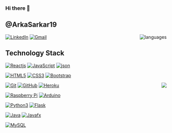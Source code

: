 ### Hi there 👋

<!--
**ArkaSarkar19/ArkaSarkar19** is a ✨ _special_ ✨ repository because its `README.md` (this file) appears on your GitHub profile.

Here are some ideas to get you started:

- 🔭 I’m currently working on ...
- 🌱 I’m currently learning ...
- 👯 I’m looking to collaborate on ...
- 🤔 I’m looking for help with ...
- 💬 Ask me about ...
- 📫 How to reach me: ...
- 😄 Pronouns: ...
- ⚡ Fun fact: ...
-->
## @ArkaSarkar19

<img align='right' src="https://github-readme-stats.vercel.app/api/top-langs/?username=itissandeep98&layout=compact" alt="languages">

[![LinkedIn](https://img.shields.io/badge/-LinkedIn-blue?style=flat-square&logo=linkedin&link=https://www.linkedin.com/in/arka-sarkar-6068731b1/)](https://www.linkedin.com/in/sandeep-kumar-singh-449910178/)
[![Gmail](https://img.shields.io/badge/-Gmail-red?style=up-square&logo=gmail&logoColor=white&link=mailto:itissandep98@gmail.com)](mailto:arkasarkar080@gmail.com)


## Technology Stack

[![Reactjs](https://img.shields.io/badge/-React-black?style=flat-square&logo=react&link=https://github.com/itissandeep98/)](https://github.com/itissandeep98/)
[![JavaScript](https://img.shields.io/badge/-JavaScript-green?style=flat-square&logo=javascript&link=https://github.com/itissandeep98/)](https://github.com/itissandeep98/)
[![json](https://img.shields.io/badge/-JSON-grey?style=flat-square&logo=json&link=https://github.com/itissandeep98/)](https://github.com/itissandeep98/)

[![HTML5](https://img.shields.io/badge/-HTML5-E34F26?style=flat-square&logo=html5&logoColor=white&link=https://github.com/itissandeep98/)](https://github.com/itissandeep98/)
[![CSS3](https://img.shields.io/badge/-CSS3-1572B6?style=flat-square&logo=css3&link=https://github.com/itissandeep98/)](https://github.com/itissandeep98/)
[![Bootstrap](https://img.shields.io/badge/-Bootstrap-563D7C?style=flat-square&logo=bootstrap&link=https://github.com/itissandeep98/)](https://github.com/itissandeep98/)

<img align='right' src="https://github-readme-stats.vercel.app/api?username=itissandeep98&show_icons=true">

[![Git](https://img.shields.io/badge/-Git-black?style=flat-square&logo=git&link=https://github.com/ArkaSarkar19/)](https://github.com/ArkaSarkar19/)
[![GitHub](https://img.shields.io/badge/-GitHub-grey?style=flat-square&logo=github&link=https://github.com/ArkaSarkar19/)](https://github.com/ArkaSarkar19/)
[![Heroku](https://img.shields.io/badge/-Heroku-430098?style=flat-square&logo=heroku&link=https://github.com/ArkaSarkar19/)](https://github.com/ArkaSarkar19/)

[![Raspberry Pi](https://img.shields.io/badge/-Raspberry%20Pi-C51A4A?style=flat-square&logo=Raspberry-Pi&link=https://github.com/ArkaSarkar19/)](https://github.com/ArkaSarkar19/)
[![Arduino](https://img.shields.io/badge/-Arduino-black?style=flat-square&logo=Arduino&link=https://github.com/ArkaSarkar19/)](https://github.com/ArkaSarkar19/)

[![Python3](https://img.shields.io/badge/-Python3-green?style=flat-square&logo=python&link=https://github.com/ArkaSarkar19/)](https://github.com/ArkaSarkar19/)
[![Flask](https://img.shields.io/badge/-Flask-grey?style=flat-square&logo=flask&link=https://github.com/ArkaSarkar19/)](https://github.com/ArkaSarkar19/)

[![Java](https://img.shields.io/badge/-Java-orange?style=flat-square&logo=java&link=https://github.com/ArkaSarkar19/)](https://github.com/ArkaSarkar19/)
[![Javafx](https://img.shields.io/badge/-JavaFX-blue?style=flat-square&logo=java&link=https://github.com/ArkaSarkar19/)](https://github.com/ArkaSarkar19/)


[![MySQL](https://img.shields.io/badge/-MySQL-violet?style=flat-square&logo=mysql&link=https://github.com/ArkaSarkar19/)](https://github.com/ArkaSarkar19/)
